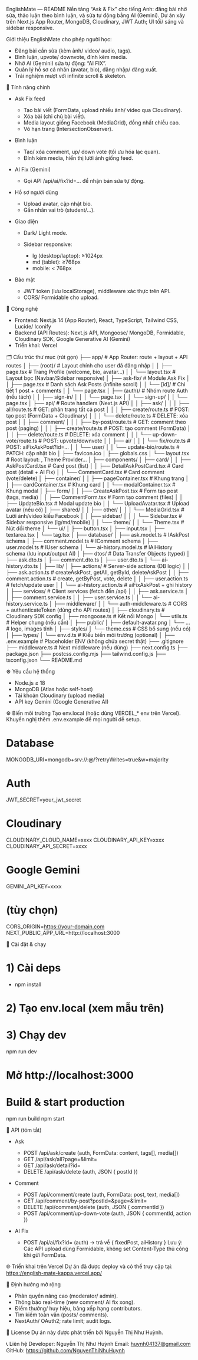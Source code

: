 EnglishMate — README
Nền tảng “Ask & Fix” cho tiếng Anh: đăng bài nhờ sửa, thảo luận theo bình luận, và sửa tự động bằng AI (Gemini). Dự án xây trên Next.js App Router, MongoDB, Cloudinary, JWT Auth; UI tối/ sáng và sidebar responsive.

Giới thiệu
EnglishMate cho phép người học:
   - Đăng bài cần sửa (kèm ảnh/ video/ audio, tags).
   - Bình luận, upvote/ downvote, đính kèm media.
   - Nhờ AI (Gemini) sửa tự động: “AI FIX”.
   - Quản lý hồ sơ cá nhân (avatar, bio), đăng nhập/ đăng xuất.
   - Trải nghiệm mượt với infinite scroll & skeleton.
     
🚀 Tính năng chính
 * Ask Fix feed
   - Tạo bài viết (FormData, upload nhiều ảnh/ video qua Cloudinary).
   - Xóa bài (chỉ chủ bài viết).
   - Media layout giống Facebook (MediaGrid), đồng nhất chiều cao.
   - Vô hạn trang (IntersectionObserver).
 * Bình luận
   - Tạo/ xóa comment, up/ down vote (tối ưu hóa lạc quan).
   - Đính kèm media, hiển thị lưới ảnh giống feed.

 * AI Fix (Gemini)
   - Gọi API /api/ai/fix?id=... để nhận bản sửa tự động.

 * Hồ sơ người dùng
   - Upload avatar, cập nhật bio.
   - Gắn nhãn vai trò (student/…).

 * Giao diện
   - Dark/ Light mode.

   - Sidebar responsive:
      + lg (desktop/laptop): ≥1024px
      + md (tablet): ≥768px
      + mobile: < 768px

 * Bảo mật
   - JWT token (lưu localStorage), middleware xác thực trên API.
   - CORS/ Formidable cho upload.

🧩 Công nghệ
   - Frontend: Next.js 14 (App Router), React, TypeScript, Tailwind CSS, Lucide/ Iconify
   - Backend (API Routes): Next.js API, Mongoose/ MongoDB, Formidable, Cloudinary SDK, Google Generative AI (Gemini)
   - Triển khai: Vercel

🗂️ Cấu trúc thư mục (rút gọn)
├── app/                                   # App Router: route + layout + API routes
│   ├── (root)/                            # Layout chính cho user đã đăng nhập
│   │   ├── page.tsx                       # Trang Profile (welcome, bio, avatar…)
│   │   └── layout.tsx                     # Layout bọc (Navbar/Sidebar responsive)
│   ├── ask-fix/                           # Module Ask Fix
│   │   ├── page.tsx                       # Danh sách Ask Posts (infinite scroll)
│   │   └── [id]/                          # Chi tiết 1 post + comments
│   │       └── page.tsx
│   ├── (auth)/                            # Nhóm route Auth (nếu tách)
│   │   ├── sign-in/
│   │   │   └── page.tsx
│   │   └── sign-up/
│   │       └── page.tsx
│   ├── api/                               # Route handlers (Next.js API)
│   │   ├── ask/
│   │   │   ├── all/route.ts               # GET: phân trang tất cả post
│   │   │   ├── create/route.ts            # POST: tạo post (FormData + Cloudinary)
│   │   │   └── delete/route.ts            # DELETE: xóa post
│   │   ├── comment/
│   │   │   ├── by-post/route.ts           # GET: comment theo post (paging)
│   │   │   ├── create/route.ts            # POST: tạo comment (FormData)
│   │   │   ├── delete/route.ts            # DELETE: xóa comment
│   │   │   └── up-down-vote/route.ts      # POST: upvote/downvote
│   │   ├── ai/
│   │   │   └── fix/route.ts               # POST: aiFixAskPost?id=...
│   │   └── user/
│   │       └── update-bio/route.ts        # PATCH: cập nhật bio
│   ├── favicon.ico
│   ├── globals.css
│   └── layout.tsx                         # Root layout: <html>, Theme Provider…
│
├── components/
│   ├── card/
│   │   ├── AskPostCard.tsx                # Card post (list)
│   │   ├── DetailAskPostCard.tsx          # Card post (detail + AI Fix)
│   │   └── CommentCard.tsx                # Card comment (vote/delete)
│   ├── container/
│   │   ├── pageContainer.tsx              # Khung trang
│   │   ├── cardContainer.tsx              # Khung card
│   │   └── modalContainer.tsx             # Khung modal
│   ├── form/
│   │   ├── CreateAskPost.tsx              # Form tạo post (tags, media)
│   │   ├── CommentForm.tsx                # Form tạo comment (files)
│   │   ├── UpdateBio.tsx                  # Modal update bio
│   │   └── UploadAvatar.tsx               # Upload avatar (nếu có)
│   ├── shared/
│   │   ├── other/
│   │   │   └── MediaGrid.tsx              # Lưới ảnh/video kiểu Facebook
│   │   ├── sidebar/
│   │   │   └── Sidebar.tsx                # Sidebar responsive (lg/md/mobile)
│   │   └── theme/
│   │       └── Theme.tsx                  # Nút đổi theme
│   └── ui/
│       ├── button.tsx
│       ├── input.tsx
│       ├── textarea.tsx
│       └── tag.tsx
│
├── database/
│   ├── ask.model.ts                       # IAskPost schema
│   ├── comment.model.ts                   # IComment schema
│   ├── user.model.ts                      # IUser schema
│   └── ai-history.model.ts                # IAIHistory schema (lưu input/output AI)
│
├── dtos/                                  # Data Transfer Objects (typed)
│   ├── ask.dto.ts
│   ├── comment.dto.ts
│   ├── user.dto.ts
│   └── ai-history.dto.ts
│
├── lib/
│   ├── actions/                           # Server-side actions (DB logic)
│   │   ├── ask.action.ts                  # createAskPost, getAll, getById, deleteAskPost
│   │   ├── comment.action.ts              # create, getByPost, vote, delete
│   │   ├── user.action.ts                 # fetch/update user
│   │   └── ai-history.action.ts           # aiFixAskPost + ghi history
│   ├── services/                          # Client services (fetch đến /api)
│   │   ├── ask.service.ts
│   │   ├── comment.service.ts
│   │   ├── user.service.ts
│   │   └── ai-history.service.ts
│   ├── middleware/
│   │   └── auth-middleware.ts             # CORS + authenticateToken (dùng cho API routes)
│   ├── cloudinary.ts                      # Cloudinary SDK config
│   ├── mongoose.ts                        # Kết nối Mongo
│   └── utils.ts                           # Helper chung (nếu cần)
│
├── public/
│   ├── default-avatar.png
│   └── ...                                # logo, images tĩnh
│
├── styles/
│   └── theme.css                          # CSS bổ sung (nếu có)
│
├── types/
│   └── env.d.ts                           # Kiểu biến môi trường (optional)
│
├── .env.example                           # Placeholder ENV (không chứa secret thật)
├── .gitignore
├── middleware.ts                          # Next middleware (nếu dùng)
├── next.config.ts
├── package.json
├── postcss.config.mjs
├── tailwind.config.js
├── tsconfig.json
└── README.md

⚙️ Yêu cầu hệ thống
   - Node.js ≥ 18
   - MongoDB (Atlas hoặc self-host)
   - Tài khoản Cloudinary (upload media)
   - API key Gemini (Google Generative AI)

⚙️ Biến môi trường
Tạo env.local (hoặc dùng VERCEL_* env trên Vercel). Khuyến nghị thêm .env.example để mọi người dễ setup.
# Database
MONGODB_URI=mongodb+srv://<user>:<pass>@<cluster>/<db>?retryWrites=true&w=majority

# Auth
JWT_SECRET=your_jwt_secret

# Cloudinary
CLOUDINARY_CLOUD_NAME=xxxx
CLOUDINARY_API_KEY=xxxx
CLOUDINARY_API_SECRET=xxxx

# Google Gemini
GEMINI_API_KEY=xxxx

# (tùy chọn)
CORS_ORIGIN=https://your-domain.com
NEXT_PUBLIC_APP_URL=http://localhost:3000

🔧 Cài đặt & chạy
   # 1) Cài deps
   - npm install

   # 2) Tạo env.local (xem mẫu trên)

   # 3) Chạy dev
   npm run dev
   # Mở http://localhost:3000

   # Build & start production
   npm run build
   npm start 

🔌 API (tóm tắt)
 * Ask
   - POST /api/ask/create (auth, FormData: content, tags[], media[])
   - GET /api/ask/all?page=&limit=
   - GET /api/ask/detail?id=
   - DELETE /api/ask/delete (auth, JSON { postId })

 * Comment
   - POST /api/comment/create (auth, FormData: post, text, media[])
   - GET /api/comment/by-post?postId=&page=&limit=
   - DELETE /api/comment/delete (auth, JSON { commentId })
   - POST /api/comment/up-down-vote (auth, JSON { commentId, action })

 * AI Fix
   - POST /api/ai/fix?id=<askPostId> (auth) → trả về { fixedPost, aiHistory }
   Lưu ý: Các API upload dùng Formidable, không set Content-Type thủ công khi gửi FormData.

🌐 Triển khai trên Vercel
   Dự án đã được deploy và có thể truy cập tại: https://english-mate-kappa.vercel.app/

🔮 Định hướng mở rộng
   - Phân quyền nâng cao (moderator/ admin).
   - Thông báo real-time (new comment/ AI fix xong).
   - Điểm thưởng/ huy hiệu, bảng xếp hạng contributors.
   - Tìm kiếm toàn văn (posts/ comments).
   - NextAuth/ OAuth2; rate limit; audit logs.

📜 License
   Dự án này được phát triển bởi Nguyễn Thị Như Huỳnh.

📞 Liên hệ
Developer: Nguyễn Thị Như Huỳnh
Email: huynh04137@gmail.com
GitHub: https://github.com/NguyenThiNhuHuynh
